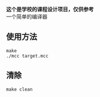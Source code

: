 **这个是学校的课程设计项目，仅供参考**<br>
一个简单的编译器

## 使用方法
````
make
./mcc target.mcc
````

## 清除
````
make clean
````
